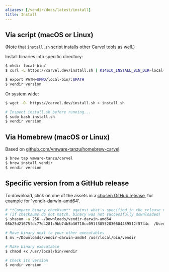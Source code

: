 ```yaml
---
aliases: [/vendir/docs/latest/install]
title: Install
---
```


## Via script (macOS or Linux)

(Note that `install.sh` script installs other Carvel tools as well.)

Install binaries into specific directory:

```bash
$ mkdir local-bin/
$ curl -L https://carvel.dev/install.sh | K14SIO_INSTALL_BIN_DIR=local-bin bash

$ export PATH=$PWD/local-bin/:$PATH
$ vendir version
```

Or system wide:

```bash
$ wget -O- https://carvel.dev/install.sh > install.sh

# Inspect install.sh before running...
$ sudo bash install.sh
$ vendir version
```

## Via Homebrew (macOS or Linux)

Based on [github.com/vmware-tanzu/homebrew-carvel](https://github.com/vmware-tanzu/homebrew-carvel).

```bash
$ brew tap vmware-tanzu/carvel
$ brew install vendir
$ vendir version
```

## Specific version from a GitHub release

To download, click on one of the assets in a [chosen GitHub release](https://github.com/carvel-dev/vendir/releases), for example for 'vendir-darwin-amd64'.

```bash
# **Compare binary checksum** against what's specified in the release notes
# (if checksums do not match, binary was not successfully downloaded)
$ shasum -a 256 ~/Downloads/vendir-darwin-amd64
08b25d21675fdc77d4281c9bb74b5b36710cc091f30552830604459512f5744c  /Users/pivotal/Downloads/vendir-darwin-amd64

# Move binary next to your other executables
$ mv ~/Downloads/vendir-darwin-amd64 /usr/local/bin/vendir

# Make binary executable
$ chmod +x /usr/local/bin/vendir

# Check its version
$ vendir version
```
